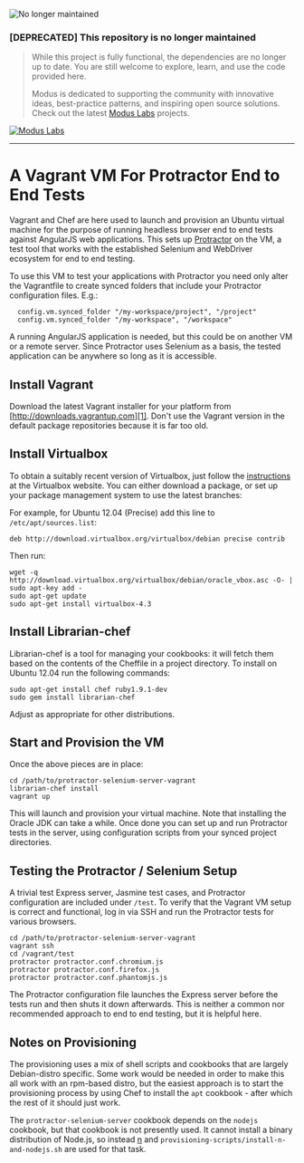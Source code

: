 ![No longer maintained](https://img.shields.io/badge/Maintenance-OFF-red.svg)
### [DEPRECATED] This repository is no longer maintained
> While this project is fully functional, the dependencies are no longer up to date. You are still welcome to explore, learn, and use the code provided here.
>
> Modus is dedicated to supporting the community with innovative ideas, best-practice patterns, and inspiring open source solutions. Check out the latest [Modus Labs](https://labs.moduscreate.com?utm_source=github&utm_medium=readme&utm_campaign=deprecated) projects.

[![Modus Labs](https://res.cloudinary.com/modus-labs/image/upload/h_80/v1531492623/labs/logo-black.png)](https://labs.moduscreate.com?utm_source=github&utm_medium=readme&utm_campaign=deprecated)

---
A Vagrant VM For Protractor End to End Tests
============================================

Vagrant and Chef are here used to launch and provision an Ubuntu virtual machine
for the purpose of running headless browser end to end tests against AngularJS
web applications. This sets up [Protractor][0] on the VM, a test tool that works
with the established Selenium and WebDriver ecosystem for end to end testing.

To use this VM to test your applications with Protractor you need only alter the
Vagrantfile to create synced folders that include your Protractor configuration
files. E.g.:

```
  config.vm.synced_folder "/my-workspace/project", "/project"
  config.vm.synced_folder "/my-workspace", "/workspace"
```

A running AngularJS application is needed, but this could be on another VM or a
remote server. Since Protractor uses Selenium as a basis, the tested application
can be anywhere so long as it is accessible.

Install Vagrant
---------------

Download the latest Vagrant installer for your platform from
[http://downloads.vagrantup.com][1]. Don't use the Vagrant version in the
default package repositories because it is far too old.

Install Virtualbox
------------------

To obtain a suitably recent version of Virtualbox, just follow the
[instructions][2] at the Virtualbox website. You can either download a package,
or set up your package management system to use the latest branches:

For example, for Ubuntu 12.04 (Precise) add this line to
`/etc/apt/sources.list`:

```
deb http://download.virtualbox.org/virtualbox/debian precise contrib
```

Then run:

```
wget -q http://download.virtualbox.org/virtualbox/debian/oracle_vbox.asc -O- | sudo apt-key add -
sudo apt-get update
sudo apt-get install virtualbox-4.3
```

Install Librarian-chef
----------------------

Librarian-chef is a tool for managing your cookbooks: it will fetch them based
on the contents of the Cheffile in a project directory. To install on Ubuntu
12.04 run the following commands:

```
sudo apt-get install chef ruby1.9.1-dev
sudo gem install librarian-chef
```

Adjust as appropriate for other distributions.

Start and Provision the VM
--------------------------

Once the above pieces are in place:

```
cd /path/to/protractor-selenium-server-vagrant
librarian-chef install
vagrant up
```

This will launch and provision your virtual machine. Note that installing the
Oracle JDK can take a while. Once done you can set up and run Protractor tests
in the server, using configuration scripts from your synced project directories.

Testing the Protractor / Selenium Setup
---------------------------------------

A trivial test Express server, Jasmine test cases, and Protractor configuration
are included under `/test`. To verify that the Vagrant VM setup is correct and
functional, log in via SSH and run the Protractor tests for various browsers.

```
cd /path/to/protractor-selenium-server-vagrant
vagrant ssh
cd /vagrant/test
protractor protractor.conf.chromium.js
protractor protractor.conf.firefox.js
protractor protractor.conf.phantomjs.js
```

The Protractor configuration file launches the Express server before the tests
run and then shuts it down afterwards. This is neither a common nor recommended
approach to end to end testing, but it is helpful here.

Notes on Provisioning
---------------------

The provisioning uses a mix of shell scripts and cookbooks that are largely
Debian-distro specific. Some work would be needed in order to make this all work
with an rpm-based distro, but the easiest approach is to start the provisioning
process by using Chef to install the `apt` cookbook - after which the rest of it
should just work.

The `protractor-selenium-server` cookbook depends on the `nodejs` cookbook, but
that cookbook is not presently used. It cannot install a binary distribution
of Node.js, so instead [n][3] and `provisioning-scripts/install-n-and-nodejs.sh`
are used for that task.

[0]: https://github.com/angular/protractor
[1]: http://downloads.vagrantup.com
[2]: https://www.virtualbox.org/wiki/Downloads
[3]: https://github.com/visionmedia/n
